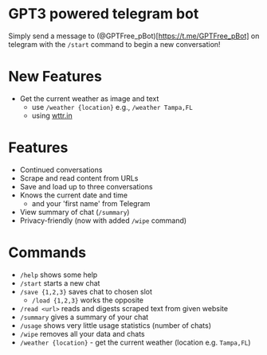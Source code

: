 # GPT3 powered telegram bot

Simply send a message to (@GPTFree_pBot)[https://t.me/GPTFree_pBot] on telegram with the `/start` command to begin a new conversation!

# New Features
* Get the current weather as image and text
    * use `/weather {location}` e.g., `/weather Tampa,FL`
    * using [wttr.in](https://wttr.in)

# Features
* Continued conversations
* Scrape and read content from URLs
* Save and load up to three conversations
* Knows the current date and time
    * and your 'first name' from Telegram
* View summary of chat (`/summary`)
* Privacy-friendly (now with added `/wipe` command)

# Commands

* `/help` shows some help
* `/start` starts a new chat
* `/save {1,2,3}` saves chat to chosen slot
    * `/load {1,2,3}` works the opposite
* `/read <url>` reads and digests scraped text from given website
* `/summary` gives a summary of your chat
* `/usage` shows very little usage statistics (number of chats)
* `/wipe` removes all your data and chats
* `/weather {location}` - get the current weather (location e.g. `Tampa,FL`)